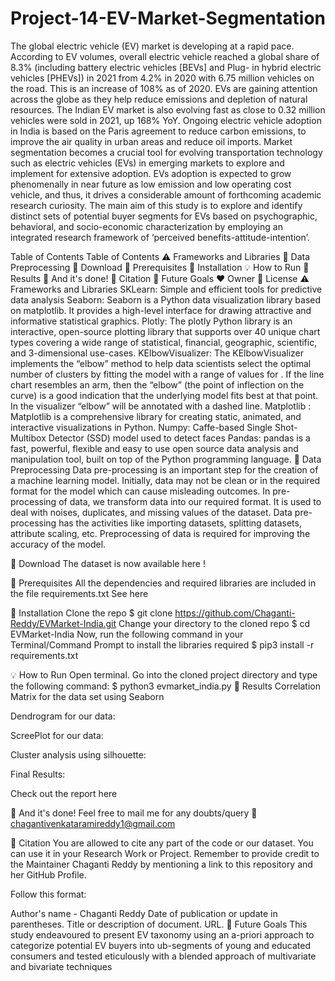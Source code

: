 # Project-14-EV-Market-Segmentation
The global electric vehicle (EV) market is developing at a rapid pace. According to EV volumes, overall electric vehicle reached a global share of 8.3% (including battery electric vehicles [BEVs] and Plug- in hybrid electric vehicles [PHEVs]) in 2021 from 4.2% in 2020 with 6.75 million vehicles on the road. This is an increase of 108% as of 2020. EVs are gaining attention across the globe as they help reduce emissions and depletion of natural resources. The Indian EV market is also evolving fast as close to 0.32 million vehicles were sold in 2021, up 168% YoY. Ongoing electric vehicle adoption in India is based on the Paris agreement to reduce carbon emissions, to improve the air quality in urban areas and reduce oil imports.
Market segmentation becomes a crucial tool for evolving transportation technology such as electric vehicles (EVs) in emerging markets to explore and implement for extensive adoption. EVs adoption is expected to grow phenomenally in near future as low emission and low operating cost vehicle, and thus, it drives a considerable amount of forthcoming academic research curiosity. The main aim of this study is to explore and identify distinct sets of potential buyer segments for EVs based on psychographic, behavioral, and socio-economic characterization by employing an integrated research framework of ‘perceived benefits-attitude-intention’.
    
Table of Contents
Table of Contents
⚠️ Frameworks and Libraries
📖 Data Preprocessing
🔗 Download
🔑 Prerequisites
🚀  Installation
💡 How to Run
🔑 Results
👏 And it's done!
🙋 Citation
🔰 Future Goals
❤️ Owner
👀 License
⚠️ Frameworks and Libraries
SKLearn: Simple and efficient tools for predictive data analysis
Seaborn: Seaborn is a Python data visualization library based on matplotlib. It provides a high-level interface for drawing attractive and informative statistical graphics.
Plotly: The plotly Python library is an interactive, open-source plotting library that supports over 40 unique chart types covering a wide range of statistical, financial, geographic, scientific, and 3-dimensional use-cases.
KElbowVisualizer: The KElbowVisualizer implements the “elbow” method to help data scientists select the optimal number of clusters by fitting the model with a range of values for . If the line chart resembles an arm, then the “elbow” (the point of inflection on the curve) is a good indication that the underlying model fits best at that point. In the visualizer “elbow” will be annotated with a dashed line.
Matplotlib : Matplotlib is a comprehensive library for creating static, animated, and interactive visualizations in Python.
Numpy: Caffe-based Single Shot-Multibox Detector (SSD) model used to detect faces
Pandas: pandas is a fast, powerful, flexible and easy to use open source data analysis and manipulation tool, built on top of the Python programming language.
📖 Data Preprocessing
Data pre-processing is an important step for the creation of a machine learning model. Initially, data may not be clean or in the required format for the model which can cause misleading outcomes. In pre-processing of data, we transform data into our required format. It is used to deal with noises, duplicates, and missing values of the dataset. Data pre-processing has the activities like importing datasets, splitting datasets, attribute scaling, etc. Preprocessing of data is required for improving the accuracy of the model.

🔗 Download
The dataset is now available here !

🔑 Prerequisites
All the dependencies and required libraries are included in the file requirements.txt See here

🚀  Installation
Clone the repo
$ git clone https://github.com/Chaganti-Reddy/EVMarket-India.git
Change your directory to the cloned repo
$ cd EVMarket-India
Now, run the following command in your Terminal/Command Prompt to install the libraries required
$ pip3 install -r requirements.txt

💡 How to Run
Open terminal. Go into the cloned project directory and type the following command:
$ python3 evmarket_india.py
🔑 Results
Correlation Matrix for the data set using Seaborn



Dendrogram for our data:



ScreePlot for our data:



Cluster analysis using silhouette:



Final Results:



Check out the report here

👏 And it's done!
Feel free to mail me for any doubts/query 📧 chagantivenkataramireddy1@gmail.com

🙋 Citation
You are allowed to cite any part of the code or our dataset. You can use it in your Research Work or Project. Remember to provide credit to the Maintainer Chaganti Reddy by mentioning a link to this repository and her GitHub Profile.

Follow this format:

Author's name - Chaganti Reddy
Date of publication or update in parentheses.
Title or description of document.
URL.
🔰 Future Goals
This study endeavoured to present EV taxonomy using an a-priori approach to categorize potential EV buyers into ub-segments of young and educated consumers and tested eticulously with a blended approach of multivariate and bivariate techniques
